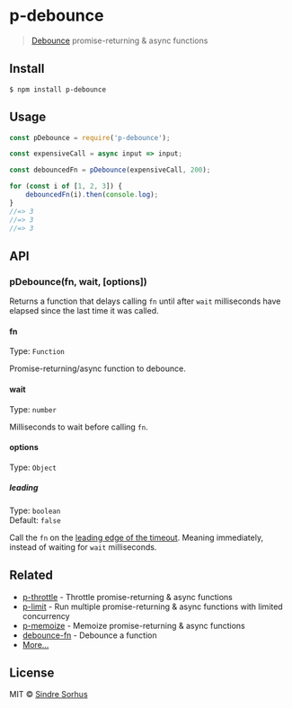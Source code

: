 # p-debounce

> [Debounce](https://css-tricks.com/debouncing-throttling-explained-examples/) promise-returning & async functions


## Install

```
$ npm install p-debounce
```


## Usage

```js
const pDebounce = require('p-debounce');

const expensiveCall = async input => input;

const debouncedFn = pDebounce(expensiveCall, 200);

for (const i of [1, 2, 3]) {
	debouncedFn(i).then(console.log);
}
//=> 3
//=> 3
//=> 3
```


## API

### pDebounce(fn, wait, [options])

Returns a function that delays calling `fn` until after `wait` milliseconds have elapsed since the last time it was called.

#### fn

Type: `Function`

Promise-returning/async function to debounce.

#### wait

Type: `number`

Milliseconds to wait before calling `fn`.

#### options

Type: `Object`

##### leading

Type: `boolean`<br>
Default: `false`

Call the `fn` on the [leading edge of the timeout](https://css-tricks.com/debouncing-throttling-explained-examples/#article-header-id-1). Meaning immediately, instead of waiting for `wait` milliseconds.


## Related

- [p-throttle](https://github.com/sindresorhus/p-throttle) - Throttle promise-returning & async functions
- [p-limit](https://github.com/sindresorhus/p-limit) - Run multiple promise-returning & async functions with limited concurrency
- [p-memoize](https://github.com/sindresorhus/p-memoize) - Memoize promise-returning & async functions
- [debounce-fn](https://github.com/sindresorhus/debounce-fn) - Debounce a function
- [More…](https://github.com/sindresorhus/promise-fun)


## License

MIT © [Sindre Sorhus](https://sindresorhus.com)
